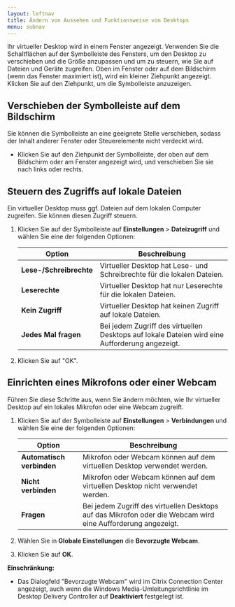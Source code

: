 ```yaml
---
layout: leftnav
title: Ändern von Aussehen und Funktionsweise von Desktops
menu: subnav
---
```


Ihr virtueller Desktop wird in einem Fenster angezeigt. Verwenden Sie die Schaltflächen auf der Symbolleiste des Fensters, um den Desktop zu verschieben und die Größe anzupassen und um zu steuern, wie Sie auf Dateien und Geräte zugreifen. Oben im Fenster oder auf dem Bildschirm (wenn das Fenster maximiert ist), wird ein kleiner Ziehpunkt angezeigt. Klicken Sie auf den Ziehpunkt, um die Symbolleiste anzuzeigen.

## Verschieben der Symbolleiste auf dem Bildschirm

Sie können die Symbolleiste an eine geeignete Stelle verschieben, sodass der Inhalt anderer Fenster oder Steuerelemente nicht verdeckt wird.

* Klicken Sie auf den Ziehpunkt der Symbolleiste, der oben auf dem Bildschirm oder am Fenster angezeigt wird, und verschieben Sie sie nach links oder rechts.

## Steuern des Zugriffs auf lokale Dateien

Ein virtueller Desktop muss ggf. Dateien auf dem lokalen Computer zugreifen. Sie können diesen Zugriff steuern.

1. Klicken Sie auf der Symbolleiste auf **Einstellungen** > **Dateizugriff** und wählen Sie eine der folgenden Optionen:

   | Option | Beschreibung |
   | --- | --- |
   | **Lese-/Schreibrechte** | Virtueller Desktop hat Lese- und Schreibrechte für die lokalen Dateien. |
   | **Leserechte** | Virtueller Desktop hat nur Leserechte für die lokalen Dateien. |
   | **Kein Zugriff** | Virtueller Desktop hat keinen Zugriff auf lokale Dateien. |
   | **Jedes Mal fragen** | Bei jedem Zugriff des virtuellen Desktops auf lokale Dateien wird eine Aufforderung angezeigt. |

2. Klicken Sie auf "OK".

## Einrichten eines Mikrofons oder einer Webcam

Führen Sie diese Schritte aus, wenn Sie ändern möchten, wie Ihr virtueller Desktop auf ein lokales Mikrofon oder eine Webcam zugreift.

1. Klicken Sie auf der Symbolleiste auf **Einstellungen** > **Verbindungen** und wählen Sie eine der folgenden Optionen:

   | Option | Beschreibung |
   | --- | --- |
   | **Automatisch verbinden** | Mikrofon oder Webcam können auf dem virtuellen Desktop verwendet werden. |
   | **Nicht verbinden** | Mikrofon oder Webcam können auf dem virtuellen Desktop nicht verwendet werden. |
   | **Fragen** | Bei jedem Zugriff des virtuellen Desktops auf das Mikrofon oder die Webcam wird eine Aufforderung angezeigt. |

2. Wählen Sie in **Globale Einstellungen** die **Bevorzugte Webcam**.

3. Klicken Sie auf **OK**.

**Einschränkung:**

* Das Dialogfeld "Bevorzugte Webcam" wird im Citrix Connection Center angezeigt, auch wenn die Windows Media-Umleitungsrichtlinie im Desktop Delivery Controller auf **Deaktiviert** festgelegt ist.

